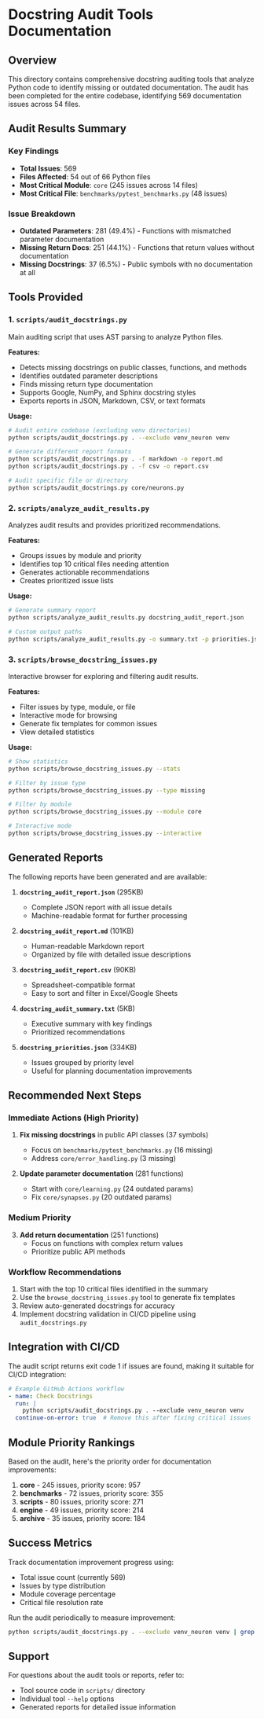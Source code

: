 # Docstring Audit Tools Documentation

## Overview
This directory contains comprehensive docstring auditing tools that analyze Python code to identify missing or outdated documentation. The audit has been completed for the entire codebase, identifying 569 documentation issues across 54 files.

## Audit Results Summary

### Key Findings
- **Total Issues**: 569
- **Files Affected**: 54 out of 66 Python files
- **Most Critical Module**: `core` (245 issues across 14 files)
- **Most Critical File**: `benchmarks/pytest_benchmarks.py` (48 issues)

### Issue Breakdown
- **Outdated Parameters**: 281 (49.4%) - Functions with mismatched parameter documentation
- **Missing Return Docs**: 251 (44.1%) - Functions that return values without documentation
- **Missing Docstrings**: 37 (6.5%) - Public symbols with no documentation at all

## Tools Provided

### 1. `scripts/audit_docstrings.py`
Main auditing script that uses AST parsing to analyze Python files.

**Features:**
- Detects missing docstrings on public classes, functions, and methods
- Identifies outdated parameter descriptions
- Finds missing return type documentation
- Supports Google, NumPy, and Sphinx docstring styles
- Exports reports in JSON, Markdown, CSV, or text formats

**Usage:**
```bash
# Audit entire codebase (excluding venv directories)
python scripts/audit_docstrings.py . --exclude venv_neuron venv

# Generate different report formats
python scripts/audit_docstrings.py . -f markdown -o report.md
python scripts/audit_docstrings.py . -f csv -o report.csv

# Audit specific file or directory
python scripts/audit_docstrings.py core/neurons.py
```

### 2. `scripts/analyze_audit_results.py`
Analyzes audit results and provides prioritized recommendations.

**Features:**
- Groups issues by module and priority
- Identifies top 10 critical files needing attention
- Generates actionable recommendations
- Creates prioritized issue lists

**Usage:**
```bash
# Generate summary report
python scripts/analyze_audit_results.py docstring_audit_report.json

# Custom output paths
python scripts/analyze_audit_results.py -o summary.txt -p priorities.json
```

### 3. `scripts/browse_docstring_issues.py`
Interactive browser for exploring and filtering audit results.

**Features:**
- Filter issues by type, module, or file
- Interactive mode for browsing
- Generate fix templates for common issues
- View detailed statistics

**Usage:**
```bash
# Show statistics
python scripts/browse_docstring_issues.py --stats

# Filter by issue type
python scripts/browse_docstring_issues.py --type missing

# Filter by module
python scripts/browse_docstring_issues.py --module core

# Interactive mode
python scripts/browse_docstring_issues.py --interactive
```

## Generated Reports

The following reports have been generated and are available:

1. **`docstring_audit_report.json`** (295KB)
   - Complete JSON report with all issue details
   - Machine-readable format for further processing

2. **`docstring_audit_report.md`** (101KB)
   - Human-readable Markdown report
   - Organized by file with detailed issue descriptions

3. **`docstring_audit_report.csv`** (90KB)
   - Spreadsheet-compatible format
   - Easy to sort and filter in Excel/Google Sheets

4. **`docstring_audit_summary.txt`** (5KB)
   - Executive summary with key findings
   - Prioritized recommendations

5. **`docstring_priorities.json`** (334KB)
   - Issues grouped by priority level
   - Useful for planning documentation improvements

## Recommended Next Steps

### Immediate Actions (High Priority)
1. **Fix missing docstrings** in public API classes (37 symbols)
   - Focus on `benchmarks/pytest_benchmarks.py` (16 missing)
   - Address `core/error_handling.py` (3 missing)

2. **Update parameter documentation** (281 functions)
   - Start with `core/learning.py` (24 outdated params)
   - Fix `core/synapses.py` (20 outdated params)

### Medium Priority
3. **Add return documentation** (251 functions)
   - Focus on functions with complex return values
   - Prioritize public API methods

### Workflow Recommendations
1. Start with the top 10 critical files identified in the summary
2. Use the `browse_docstring_issues.py` tool to generate fix templates
3. Review auto-generated docstrings for accuracy
4. Implement docstring validation in CI/CD pipeline using `audit_docstrings.py`

## Integration with CI/CD

The audit script returns exit code 1 if issues are found, making it suitable for CI/CD integration:

```yaml
# Example GitHub Actions workflow
- name: Check Docstrings
  run: |
    python scripts/audit_docstrings.py . --exclude venv_neuron venv
  continue-on-error: true  # Remove this after fixing critical issues
```

## Module Priority Rankings

Based on the audit, here's the priority order for documentation improvements:

1. **core** - 245 issues, priority score: 957
2. **benchmarks** - 72 issues, priority score: 355  
3. **scripts** - 80 issues, priority score: 271
4. **engine** - 49 issues, priority score: 214
5. **archive** - 35 issues, priority score: 184

## Success Metrics

Track documentation improvement progress using:
- Total issue count (currently 569)
- Issues by type distribution
- Module coverage percentage
- Critical file resolution rate

Run the audit periodically to measure improvement:
```bash
python scripts/audit_docstrings.py . --exclude venv_neuron venv | grep "Total issues"
```

## Support

For questions about the audit tools or reports, refer to:
- Tool source code in `scripts/` directory
- Individual tool `--help` options
- Generated reports for detailed issue information
